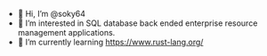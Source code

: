 - 👋 Hi, I’m @soky64
- 👀 I’m interested in SQL database back ended enterprise resource management applications.
- 🌱 I’m currently learning https://www.rust-lang.org/

<!---
soky64/soky64 is a ✨ special ✨ repository because its `README.md` (this file) appears on your GitHub profile.
You can click the Preview link to take a look at your changes.
--->
